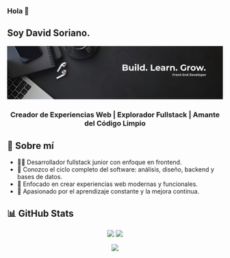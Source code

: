 <!--
**David-Soriano/David-Soriano** is a ✨ _special_ ✨ repository because its `README.md` (this file) appears on your GitHub profile.

Here are some ideas to get you started:

- 🔭 I’m currently working on ...
- 🌱 I’m currently learning ...
- 👯 I’m looking to collaborate on ...
- 🤔 I’m looking for help with ...
- 💬 Ask me about ...
- 📫 How to reach me: ...
- 😄 Pronouns: ...
- ⚡ Fun fact: ...
-->

### Hola 👋

## Soy David Soriano.
<img src="https://github.com/David-Soriano/David-Soriano/blob/main/Banner.png">

<h3 align="center">Creador de Experiencias Web | Explorador Fullstack | Amante del Código Limpio</h3>

## 🧠 Sobre mí

- 👨‍💻 Desarrollador fullstack junior con enfoque en frontend.  
- 🧩 Conozco el ciclo completo del software: análisis, diseño, backend y bases de datos.  
- 🎯 Enfocado en crear experiencias web modernas y funcionales.  
- 🚀 Apasionado por el aprendizaje constante y la mejora continua.

## 📊 GitHub Stats

<p align="center">
  <img src="https://github-readme-stats.vercel.app/api?username=David-Soriano&show_icons=true&theme=github_dark&hide_border=true" />
  <img src="https://github-readme-stats.vercel.app/api/top-langs/?username=David-Soriano&layout=compact&theme=github_dark&hide_border=true" />
</p>

<p align="center">
  <img src="https://streak-stats.demolab.com/?user=David-Soriano&theme=github-dark&hide_border=true" />
</p>
